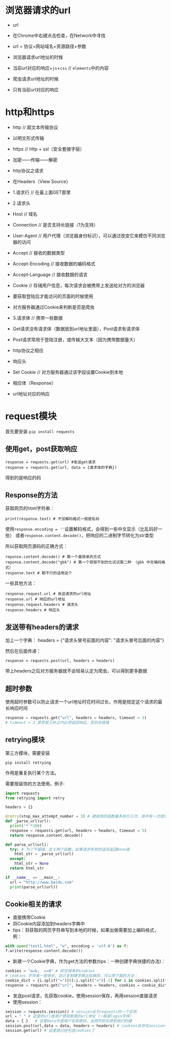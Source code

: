 # 浏览器请求的url

- url
 - 在Chrome中右键点击检查，在Network中寻找
 - url = 协议+网站域名+资源路径+参数

- 浏览器请求url地址的时候
 - 当前url对应的响应+`js`+`css` // `elements`中的内容
- 爬虫请求url地址的时候
 - 只有当前url对应的响应

# http和https

- http // 超文本传输协议
 - 以明文形式传输
- https // http + ssl（安全套接字层）
 - 加密——传输——解密

- http协议之请求
 - 在Headers（View Source）
 - 1.请求行 // 在最上面GET那里
 - 2.请求头
  - Host // 域名
  - Connection // 是否支持长链接（1为支持）
  - User-Agent // 用户代理（浏览器身份标识），可以通过改变它来模仿不同浏览器的访问
  - Accept // 接收的数据类型
  - Accept-Encoding // 接收数据的编码格式
  - Accept-Language // 接收数据的语言
  - Cookie // 存储用户信息，每次请求会被携带上发送给对方的浏览器
   - 要获取登陆后才能访问的页面的时候使用
   - 对方服务器通过Cookie来判断是否是爬虫
 - 3.请求体 // 携带一些数据
  - Get请求没有请求体（数据放到url地址里面），Post请求有请求体
   - Post请求常用于登陆注册，或传输大文本（因为携带数据量大）

- http协议之相应
 - 响应头
  - Set Cookie // 对方服务器通过该字段设置Cookie到本地
 - 相应体（Response）
  - url地址对应的响应

# request模块

首先要安装 `pip install requests`

## 使用get，post获取响应

```
response = requests.get(url) #发送get请求
response = requests.get(url, data = {请求体的字典})
```
得到的是响应的码

## Response的方法

获取网页的html字符串：
```
print(response.text) # 不加解码格式一般是乱码
```
使用`response.encoding = ''`设置解码格式，会得到一些中文显示（比乱码好一些）
或者`response.content.decode()`，把响应的二进制字节转化为str类型

所以获取网页源码的正确方式：
```
reponse.content.decode() # 第一个最简单的方式
reponse.content.decode("gbk") # 第一个获取不到的化试试第二种 （gbk 中文编码格式）
response.text # 都不行的话用这个
```

一些其他方法：
```
response.request.url # 发送请求的url地址
response.url # 响应的url地址
response.request.headers # 请求头
response.headers # 响应头
```

## 发送带有headers的请求

加上一个字典：
headers = {"请求头冒号前面的内容": "请求头冒号后面的内容"}

然后在后面传递：
```
response = requests.post(url, headers = headers)
```
带上headers之后对方服务器就不会轻易认定为爬虫，可以得到更多数据

## 超时参数

使用超时参数可以防止请求一个url地址时花时间过长，作用是规定这个请求的最长响应时间
```python
response = requests.get("url", headers = headers, timeout = 3)
# timeout = 3 意思是三秒之内必须返回响应，否则会报错
```

## retrying模块

第三方模块，需要安装
```
pip install retrying
```
作用是重复执行某个方法。

需要按装饰的方法使用，例子:
```python
import requests
from retrying import retry

headers = {}

@retry(stop_max_attempt_number = 3) # 被装饰的函数最多执行三次，其中有一次成功则继续执行，三次都错误则报错
def _parse_url(url):
  print('*'*100)
  response = requests.get(url, headers = headers, timeout = 5)
  return response.content.decode()

def parse_url(url):
  try: # 为了不报错，定义两个函数，如果请求失败的话则返回None值
    html_str = _parse_url(url)
  except:
    html_str = None
  return html_str

if __name__ == __main__:
  url = "http://www.baidu.com"
  print(parse_url(url))
```

## Cookie相关的请求

- 直接携带Cookie
 - 将Cookie内容添加到headers字典中
  - tips：将获取的网页字符串写到本地的时候，如果出做需要加上编码格式，例：
```python
with open("test1.html", "w", encoding = 'utf-8') as f:
f.write(response.content.decode())
```
 - 新建一个Cookie字典，作为get方法的参数(tips：一种创建字典快捷的办法)：
```python
cookies = "a=b;  c=d" # 抓包得来的cookies
# cookies 字符串一般很长，自己复制建字典比较麻烦，可以用下面的方法：
cookie_dict = {i.split("=")[0]:i.split("=")[-1] for i in cookies.split("; ")}
response = requests.get("url", headers = headers, cookies = cookie_dict)
```
- 发送post请求，先获取cookie，使用session保存，再用session直接请求
 - 使用session：
```python
session = requests.session() # session设为requests的一个实例
url = " " # 这里的url是用户登陆那里的url地址（一般是login字样）
data = { }   # 这里data中是用户名和密码，去网页抓包得到他们的键
session.post(url,data = data, headers = headers) # cookies会存在session中，下次使用session会自动带上cookies
session.get(url) # 这里就已经包含cookies了
```


